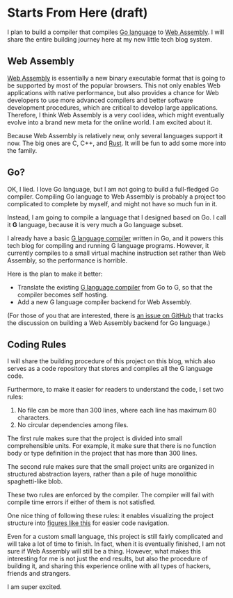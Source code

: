 # Starts From Here (draft)

I plan to build a compiler that compiles [Go language][1] to [Web Assembly][2].
I will share the entire building journey here at my new little tech blog
system.

[1]: https://golang.org/
[2]: http://webassembly.org/

## Web Assembly

[Web Assembly][1] is essentially a new binary executable format that is
going to be supported by most of the popular browsers. This not only enables
Web applications with native performance, but also provides a chance for Web
developers to use more advanced compilers and better software development 
procedures, which are critical to develop large applications. Therefore, 
I think Web Assembly is a very cool idea, which might eventually evolve into
a brand new meta for the online world. I am excited about it.

Because Web Assembly is relatively new, only several languages support it now.
The big ones are C, C++, and [Rust][3]. It will be fun to add some more into
the family.

[3]: https://www.rust-lang.org/en-US/ 

## Go?

OK, I lied. I love Go language, but I am not going to build a full-fledged Go
compiler. Compiling Go language to Web Assembly is probably a project
too complicated to complete by myself, and might not have so much fun in it.

Instead, I am going to compile a language that I designed based on
Go. I call it **G** language, because it is very much a Go language subset.

I already have a basic [G language compiler][5] written in Go, and it powers
this tech blog for compiling and running G language programs.
However, it currently compiles to a small virtual machine instruction set
rather than Web Assembly, so the performance is horrible.

Here is the plan to make it better:

- Translate the existing [G language compiler][5] from Go to G, so that the
compiler becomes self hosting.
- Add a new G language compiler backend for Web Assembly. 

(For those of you that are interested, there is [an issue on GitHub][4] that
tracks the discussion on building a Web Assembly backend for Go language.)

[4]: https://github.com/golang/go/issues/18892
[5]: https://github.com/shanhuio/smlvm/

## Coding Rules

I will share the building procedure of this project on this blog, which also
serves as a code repository that stores and compiles all the G language code.

Furthermore, to make it easier for readers to understand the code,
I set two rules:

1. No file can be more than 300 lines, where each line has maximum 80 
   characters.
2. No circular dependencies among files.

The first rule makes sure that the project is divided into small
comprehensible units. For example, it make sure that there is no function body
or type definition in the project that has more than 300 lines.

The second rule makes sure that the small project units are organized in
structured abstraction layers, rather than a pile of huge monolithic
spaghetti-like blob.

These two rules are enforced by the compiler. The compiler will fail with
compile time errors if either of them is not satisfied.

One nice thing of following these rules: it enables visualizing the project
structure into [figures like this][6] for easier code navigation.

[6]: https://shanhu.io/smlvm

Even for a custom small language, this project is still fairly complicated 
and will take a lot of time to finish. In fact, when it is eventually
finished, I am not sure if Web Assembly will still be a thing. However, 
what makes this interesting for me is not just the end results, but also
the procedure of building it, and sharing this experience online with all
types of hackers, friends and strangers.

I am super excited.
